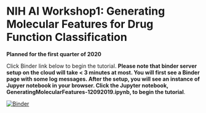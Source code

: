 # NIH AI Workshop1: Generating Molecular Features for Drug Function Classification  
**Planned for the first quarter of 2020**

Click Binder link below to begin the tutorial. **Please note that binder server setup on the cloud will take < 3 minutes at most. You will first see a Binder page with some log messages. After the setup, you will see an instance of Jupyer notebook in your browser. Click the Jupyter notebook, GeneratingMolecularFeatures-12092019.ipynb, to begin the tutorial**.

[![Binder](https://mybinder.org/badge_logo.svg)](https://mybinder.org/v2/gh/ravichas/SRWkshp1/master)
